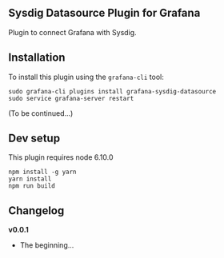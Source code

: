 ## Sysdig Datasource Plugin for Grafana

Plugin to connect Grafana with Sysdig.


## Installation

To install this plugin using the `grafana-cli` tool:

```
sudo grafana-cli plugins install grafana-sysdig-datasource
sudo service grafana-server restart
```

(To be continued...)


## Dev setup

This plugin requires node 6.10.0

```
npm install -g yarn
yarn install
npm run build
```


## Changelog

**v0.0.1**
- The beginning...
